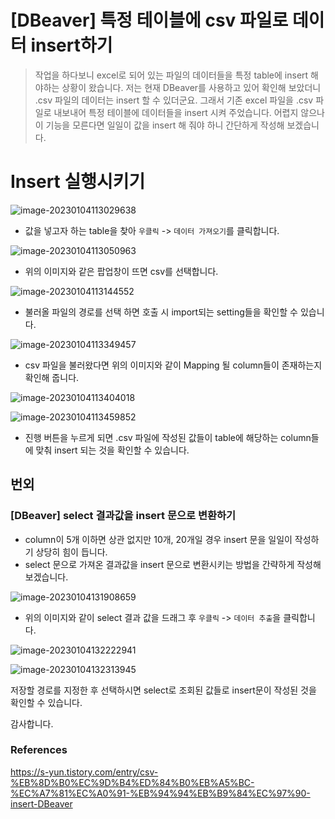 # [DBeaver] 특정 테이블에 csv 파일로 데이터 insert하기

> 작업을 하다보니 excel로 되어 있는 파일의 데이터들을 특정 table에 insert 해야하는 상황이 왔습니다. 저는 현재 DBeaver를 사용하고 있어 확인해 보았더니 .csv 파일의 데이터는 insert 할 수 있더군요. 그래서 기존 excel 파일을 .csv 파일로 내보내어 특정 테이블에 데이터들을 insert 시켜 주었습니다. 어렵지 않으나 이 기능을 모른다면 일일이 값을 insert 해 줘야 하니 간단하게 작성해 보겠습니다.

# Insert 실행시키기

![image-20230104113029638](https://raw.githubusercontent.com/KrGil/TIL/fdf6debbbe0033577a6fb9191640d0602adf719d/CS/DBTools/DBeaver/csvDataInsert.assets/image-20230104113029638.png)

- 값을 넣고자 하는 table을 찾아 `우클릭` -> `데이터 가져오기`를 클릭합니다.

![image-20230104113050963](https://raw.githubusercontent.com/KrGil/TIL/fdf6debbbe0033577a6fb9191640d0602adf719d/CS/DBTools/DBeaver/csvDataInsert.assets/image-20230104113050963.png)

- 위의 이미지와 같은 팝업창이 뜨면 csv를 선택합니다.

![image-20230104113144552](https://raw.githubusercontent.com/KrGil/TIL/fdf6debbbe0033577a6fb9191640d0602adf719d/CS/DBTools/DBeaver/csvDataInsert.assets/image-20230104113144552.png)

- 불러올 파일의 경로를 선택 하면 호출 시 import되는 setting들을 확인할 수 있습니다.



![image-20230104113349457](https://raw.githubusercontent.com/KrGil/TIL/fdf6debbbe0033577a6fb9191640d0602adf719d/CS/DBTools/DBeaver/csvDataInsert.assets/image-20230104113349457.png)

- csv 파일을 불러왔다면 위의 이미지와 같이 Mapping 될 column들이 존재하는지 확인해 줍니다.



![image-20230104113404018](https://raw.githubusercontent.com/KrGil/TIL/fdf6debbbe0033577a6fb9191640d0602adf719d/CS/DBTools/DBeaver/csvDataInsert.assets/image-20230104113404018.png)



![image-20230104113459852](https://raw.githubusercontent.com/KrGil/TIL/fdf6debbbe0033577a6fb9191640d0602adf719d/CS/DBTools/DBeaver/csvDataInsert.assets/image-20230104113459852.png)

- 진행 버튼을 누르게 되면 .csv 파일에 작성된 값들이 table에 해당하는 column들에 맞춰 insert 되는 것을 확인할 수 있습니다.



## 번외

### [DBeaver] select 결과값을 insert 문으로 변환하기

- column이 5개 이하면 상관 없지만 10개, 20개일 경우 insert 문을 일일이 작성하기 상당히 힘이 듭니다. 
- select 문으로 가져온 결과값을 insert 문으로  변환시키는 방법을 간략하게 작성해 보겠습니다.

![image-20230104131908659](https://raw.githubusercontent.com/KrGil/TIL/fdf6debbbe0033577a6fb9191640d0602adf719d/CS/DBTools/DBeaver/csvDataInsert.assets/image-20230104131908659.png)

- 위의 이미지와 같이 select 결과 값을 드래그 후 `우클릭` -> `데이터 추출`을 클릭합니다.

![image-20230104132222941](https://raw.githubusercontent.com/KrGil/TIL/fdf6debbbe0033577a6fb9191640d0602adf719d/CS/DBTools/DBeaver/csvDataInsert.assets/image-20230104132222941.png)



![image-20230104132313945](https://raw.githubusercontent.com/KrGil/TIL/fdf6debbbe0033577a6fb9191640d0602adf719d/CS/DBTools/DBeaver/csvDataInsert.assets/image-20230104132313945.png)

저장할 경로를 지정한 후 선택하시면 select로 조회된 값들로 insert문이 작성된 것을 확인할 수 있습니다.

감사합니다.

### References

https://s-yun.tistory.com/entry/csv-%EB%8D%B0%EC%9D%B4%ED%84%B0%EB%A5%BC-%EC%A7%81%EC%A0%91-%EB%94%94%EB%B9%84%EC%97%90-insert-DBeaver